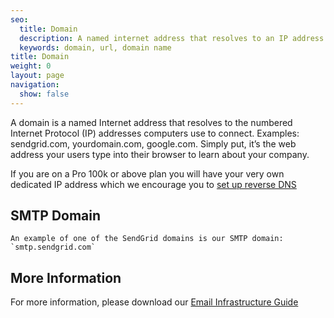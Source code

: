 ```yaml
---
seo:
  title: Domain
  description: A named internet address that resolves to an IP address
  keywords: domain, url, domain name
title: Domain
weight: 0
layout: page
navigation:
  show: false
---
```


A domain is a named Internet address that resolves to the numbered Internet Protocol (IP) addresses computers use to connect. Examples: sendgrid.com, yourdomain.com, google.com. Simply put, it’s the web address your users type into their browser to learn about your company.

If you are on a Pro 100k or above plan you will have your very own dedicated IP address which we encourage you to [set up reverse DNS]({{root_url}}/help-support/sending-email/how-to-set-up-reverse-dns.html)

## 	SMTP Domain
 	An example of one of the SendGrid domains is our SMTP domain: `smtp.sendgrid.com`

## 	More Information
 	
For more information, please download our [Email Infrastructure Guide](http://resources.sendgrid.com/email-infrastructure-guide/?mc=SendGrid%20Documentation)

